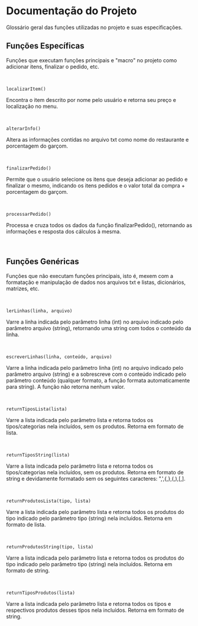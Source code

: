 <h1>Documentação do Projeto</h1>
  <p>Glossário geral das funções utilizadas no projeto e suas especificações.</p>


<h2>Funções Específicas</h2>
  <p>Funções que executam funções principais e "macro" no projeto como adicionar itens, finalizar o pedido, etc.</p>
  <br>
  
```
localizarItem()
```

<p>Encontra o item descrito por nome pelo usuário e retorna seu preço e localização no menu.</p>
<br>

```
alterarInfo()
```

<p>Altera as informações contidas no arquivo txt como nome do restaurante e porcentagem do garçom.</p>
<br>

```
finalizarPedido()
```

<p>Permite que o usuário selecione os itens que deseja adicionar ao pedido e finalizar o mesmo, indicando os itens pedidos e o valor total da compra + porcentagem do garçom.</p>
<br>

```
processarPedido()
```

<p>Processa e cruza todos os dados da função finalizarPedido(), retornando as informações e resposta dos cálculos à mesma.</p>
<br>

<h2>Funções Genéricas</h2>
  <p>Funções que não executam funções principais, isto é, mexem com a formatação e manipulação de dados nos arquivos txt e listas, dicionários, matrizes, etc.</p>
  <br>
  
```
lerLinhas(linha, arquivo)
```

<p>Varre a linha indicada pelo parâmetro linha (int) no arquivo indicado pelo parâmetro arquivo (string), retornando uma string com todos o conteúdo da linha.</p>
<br>

```
escreverLinhas(linha, conteúdo, arquivo)
```

<p>Varre a linha indicada pelo parâmetro linha (int) no arquivo indicado pelo parâmetro arquivo (string) e a sobrescreve com o conteúdo indicado pelo parâmetro conteúdo (qualquer formato, a função formata automaticamente para string). A função não retorna nenhum valor.</p>
<br>

```
returnTiposLista(lista)
```

<p>Varre a lista indicada pelo parâmetro lista e retorna todos os tipos/categorias nela incluídos, sem os produtos. Retorna em formato de lista.</p>
<br>

```
returnTiposString(lista)
```
<p>Varre a lista indicada pelo parâmetro lista e retorna todos os tipos/categorias nela incluídos, sem os produtos. Retorna em formato de string e devidamente formatado sem os seguintes caracteres: ",',{,},(,),[,].</p>
<br>

```
returnProdutosLista(tipo, lista)
```
<p>Varre a lista indicada pelo parâmetro lista e retorna todos os produtos do tipo indicado pelo parâmetro tipo (string) nela incluídos. Retorna em formato de lista.</p>
<br>

```
returnProdutosString(tipo, lista)
```
<p>Varre a lista indicada pelo parâmetro lista e retorna todos os produtos do tipo indicado pelo parâmetro tipo (string) nela incluídos. Retorna em formato de string.</p>
<br>

```
returnTiposProdutos(lista)
```

<p>Varre a lista indicada pelo parâmetro lista e retorna todos os tipos e respectivos produtos desses tipos nela incluídos. Retorna em formato de string.</p>
<br>
